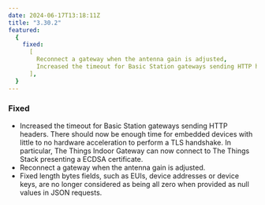 ```yaml
---
date: 2024-06-17T13:18:11Z
title: "3.30.2"
featured:
  {
    fixed:
      [
        Reconnect a gateway when the antenna gain is adjusted,
        Increased the timeout for Basic Station gateways sending HTTP headers,
      ],
  }
---
```


### Fixed

- Increased the timeout for Basic Station gateways sending HTTP headers. There should now be enough time for embedded devices with little to no hardware acceleration to perform a TLS handshake. In particular, The Things Indoor Gateway can now connect to The Things Stack presenting a ECDSA certificate.
- Reconnect a gateway when the antenna gain is adjusted.
- Fixed length bytes fields, such as EUIs, device addresses or device keys, are no longer considered as being all zero when provided as null values in JSON requests.

